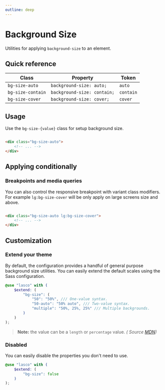```yaml
---
outline: deep
---
```


# Background Size

Utilities for applying `background-size` to an element.

## Quick reference

| Class             | Property                    | Token     |
|-------------------|-----------------------------|-----------|
| `bg-size-auto`    | `background-size: auto;`    | `auto`    |
| `bg-size-contain` | `background-size: contain;` | `contain` |
| `bg-size-cover`   | `background-size: cover;`   | `cover`   |

## Usage

Use the `bg-size-{value}` class for setup background size.

```html

<div class="bg-size-auto">
    <!-- ... -->
</div>
```

## Applying conditionally

### Breakpoints and media queries

You can also control the responsive breakpoint with variant class modifiers. For example `lg:bg-size-cover` will be only
apply on large screens size and above.

```html

<div class="bg-size-auto lg:bg-size-cover">
    <!-- ... -->
</div>
```

## Customization

### Extend your theme

By default, the configuration provides a handful of general purpose background size utilities. You can easily extend the
default scales using the Sass configuration.

```scss
@use "lasco" with (
    $extend: (
        "bg-size": (
            "50": "50%", /// One-value syntax.
            "50-auto": "50% auto", /// Two-value syntax.
            "multiple": "50%, 25%, 25%" /// Multiple backgrounds.
        )
    )
);
```

> **Note:** the value can be a `length` or `percentage` value. _(
Source [MDN](https://developer.mozilla.org/en-US/docs/Web/CSS/background-size#values))_

### Disabled

You can easily disable the properties you don't need to use.

```scss
@use "lasco" with (
    $extend: (
        "bg-size": false
    )
);
```
